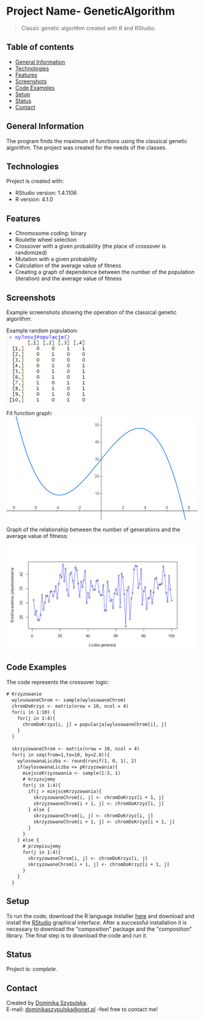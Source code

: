 # Project Name- GeneticAlgorithm
> Classic genetic algorithm created with R and RStudio.

## Table of contents
* [General Information](#general-information)
* [Technologies](#technologies)
* [Features](#features)
* [Screenshots](#screenshots)
* [Code Examples](#code-examples)
* [Setup](#setup)
* [Status](#status)
* [Contact](#contact)

## General Information
The program finds the maximum of functions using the classical genetic algorithm.
The project was created for the needs of the classes.

## Technologies
Project is created with:
- RStudio version: 1.4.1106
- R version: 4.1.0

## Features
- Chromosome coding: binary
- Roulette wheel selection
- Crossover with a given probability (the place of crossover is randomized)
- Mutation with a given probability
- Calculation of the average value of fitness
- Creating a graph of dependence between the number of the population (iteration) and the average value of fitness

## Screenshots
Example screenshots showing the operation of the classical genetic algorithm:

Example random population:<br>
![Random population](/images/randomPopulation.png)

Fit function graph:<br>
![Fit function graph](/images/fitFunction.png)

Graph of the relationship between the number of generations and the average value of fitness:<br>
![Graph](/images/graph.PNG)

## Code Examples
The code represents the crossover logic:
```
# Krzyzowanie
  wylosowaneChrom <- sample(wylosowaneChrom)
  chromDoKrzyz <- matrix(nrow = 10, ncol = 4)
  for(i in 1:10) {
    for(j in 1:4){
      chromDoKrzyz[i, j] = populacja[wylosowaneChrom[i], j]
    }
  }
  
  skrzyzowaneChrom <- matrix(nrow = 10, ncol = 4)
  for(i in seq(from=1,to=10, by=2.0)){
    wylosowanaLiczba <- round(runif(1, 0, 1), 2)
    if(wylosowanaLiczba <= pKrzyzowania){
      miejsceKrzyzowania <- sample(1:3, 1)
      # krzyzujemy
      for(j in 1:4){
        if(j > miejsceKrzyzowania){
          skrzyzowaneChrom[i, j] <- chromDoKrzyz[i + 1, j]
          skrzyzowaneChrom[i + 1, j] <- chromDoKrzyz[i, j]
        } else {
          skrzyzowaneChrom[i, j] <- chromDoKrzyz[i, j]
          skrzyzowaneChrom[i + 1, j] <- chromDoKrzyz[i + 1, j]
        }
      }
    } else {
      # przepisujemy
      for(j in 1:4){
        skrzyzowaneChrom[i, j] <- chromDoKrzyz[i, j]
        skrzyzowaneChrom[i + 1, j] <- chromDoKrzyz[i + 1, j]
      }
    }
  }
```

## Setup
To run the code, download the R language installer [here](https://cran.r-project.org/) and download and install the [RStudio](https://www.rstudio.com/products/rstudio/) graphical interface.
After a successful installation it is necessary to download the "composition" package and the "composition" library.
The final step is to download the code and run it.

## Status
Project is: *complete*.

## Contact
Created by [Dominika Szypulska](https://github.com/DominikaSzypulska).
<br>E-mail: dominikaszypulska@onet.pl -feel free to contact me!
